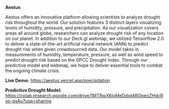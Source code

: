 **Aestus**

Aestus offers an innovative platform allowing scientists to analyze drought risk throughout the world. Our solution features 3 distinct layers visualizing levels of humidity, pressure, and precipitation. As our visualization covers areas all around globe, researchers can analyze drought risk of any location on our planet. In addition to our Deck.gl webmap, we utilized Tensorflow 2.0 to deliver a state-of-the-art artificial neural network (ANN) to predict drought risk when given crowdsourced data. Our model takes in measurements of humidity, temperature, pressure, as well as wind speed to predict drought risk based on the GPCC Drought Index. Through our predictive model and webmap, we hope to deliver essential tools to combat the ongoing climate crisis.

**Live Demo:** https://aestus.vercel.app/precipitation

**Predictive Drought Model:** https://colab.research.google.com/drive/1MTRwX6IoMeDdxkMlOpeoZHdcRxo-qsAu?usp=sharing

